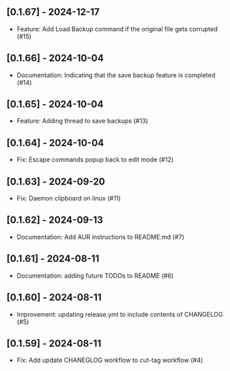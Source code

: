 
## [0.1.67] - 2024-12-17

- Feature: Add Load Backup command if the original file gets corrupted (#15)


## [0.1.66] - 2024-10-04

- Documentation: Indicating that the save backup feature is completed (#14)


## [0.1.65] - 2024-10-04

- Feature: Adding thread to save backups (#13)


## [0.1.64] - 2024-10-04

- Fix: Escape commands popup back to edit mode (#12)


## [0.1.63] - 2024-09-20

- Fix: Daemon clipboard on linux (#11)


## [0.1.62] - 2024-09-13

- Documentation: Add AUR instructions to README.md (#7)


## [0.1.61] - 2024-08-11

- Documentation: adding future TODOs to README (#6)


## [0.1.60] - 2024-08-11

- Improvement: updating release.yml to include contents of CHANGELOG (#5)


## [0.1.59] - 2024-08-11

- Fix: Add update CHANEGLOG workflow to cut-tag workflow (#4)



